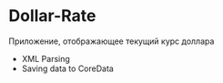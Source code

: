 # Dollar-Rate
Приложение, отображающее текущий курс доллара
 
 - XML Parsing
 - Saving data to CoreData
